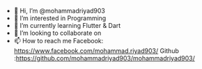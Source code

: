 - 👋 Hi, I’m @mohammadriyad903
- 👀 I’m interested in Programming
- 🌱 I’m currently learning Flutter & Dart
- 💞️ I’m looking to collaborate on 
- 📫 How to reach me Facebook: https://www.facebook.com/mohammad.riyad903/
                               Github :https://github.com/mohammadriyad903/mohammadriyad903/

<!---
mohammadriyad903/mohammadriyad903 is a ✨ special ✨ repository because its `README.md` (this file) appears on your GitHub profile.
You can click the Preview link to take a look at your changes.
--->
